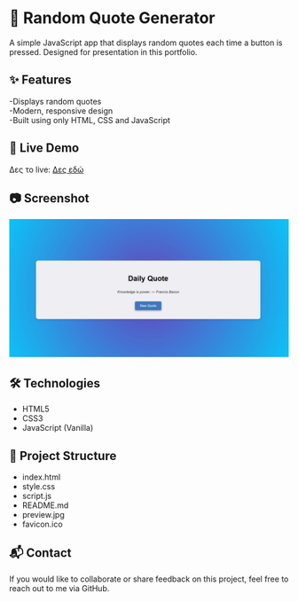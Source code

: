 # 🎯 Random Quote Generator  

A simple JavaScript app that displays random quotes each time a button is pressed. Designed for presentation in this portfolio.


## ✨ Features  

-Displays random quotes  
-Modern, responsive design  
-Built using only HTML, CSS and JavaScript


## 🔗 Live Demo  

Δες το live: [Δες εδώ](http://Jeanne9999.github.io/quote-generator/)


## 📷 Screenshot 

![Preview](Scr_quotes.jpg)


## 🛠️ Technologies 

- HTML5
- CSS3
- JavaScript (Vanilla)


## 📁 Project Structure 

- index.html
- style.css
- script.js
- README.md
- preview.jpg
- favicon.ico


## 📬 Contact 

If you would like to collaborate or share feedback on this project, feel free to reach out to me via GitHub.
